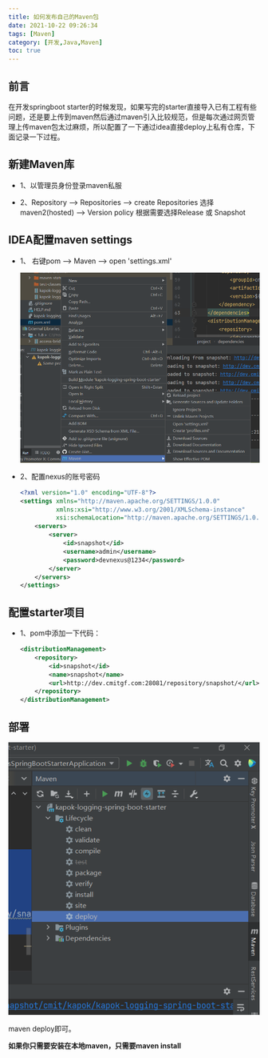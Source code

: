 ```yaml
---
title: 如何发布自己的Maven包
date: 2021-10-22 09:26:34
tags: [Maven]
category: [开发,Java,Maven]
toc: true
---
```


## 前言

在开发springboot starter的时候发现，如果写完的starter直接导入已有工程有些问题，还是要上传到maven然后通过maven引入比较规范，但是每次通过网页管理上传maven包太过麻烦，所以配置了一下通过idea直接deploy上私有仓库，下面记录一下过程。
<!-- more -->

## 新建Maven库

* 1、以管理员身份登录maven私服

* 2、Repository --> Repositories --> create Repositories 
 选择maven2(hosted) --> Version policy 根据需要选择Release 或 Snapshot



## IDEA配置maven settings

* 1、 右键pom --> Maven --> open 'settings.xml'

  ![img](./images/img.png)

* 2、配置nexus的账号密码
    ```xml
    <?xml version="1.0" encoding="UTF-8"?>
    <settings xmlns="http://maven.apache.org/SETTINGS/1.0.0"
              xmlns:xsi="http://www.w3.org/2001/XMLSchema-instance"
              xsi:schemaLocation="http://maven.apache.org/SETTINGS/1.0.0 http://maven.apache.org/xsd/settings-1.0.0.xsd">
        <servers>
            <server>
                <id>snapshot</id>
                <username>admin</username>
                <password>devnexus@1234</password>
            </server>
        </servers>
    </settings>
    ```

## 配置starter项目

* 1、pom中添加一下代码：

    ```xml
    <distributionManagement>
        <repository>
            <id>snapshot</id>
            <name>snapshot</name>
            <url>http://dev.cmitgf.com:28081/repository/snapshot/</url>
        </repository>
    </distributionManagement>
    ```

## 部署
![img](./images/img_1.png)

maven deploy即可。

**如果你只需要安装在本地maven，只需要maven install**

